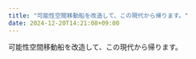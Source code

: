 ```yaml
---
title: "可能性空間移動船を改造して、この現代から帰ります。"
date: 2024-12-20T14:21:08+09:00
---
```

可能性空間移動船を改造して、この現代から帰ります。
